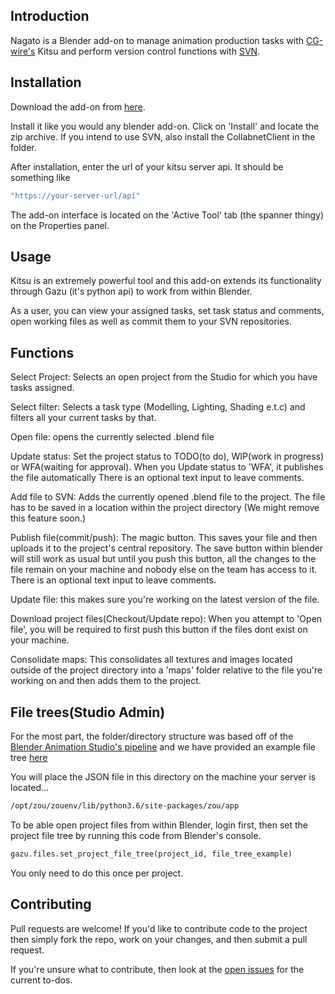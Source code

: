 ## Introduction

Nagato is a Blender add-on to manage animation production tasks with [CG-wire's](https://www.cg-wire.com/) Kitsu and perform version control functions with [SVN](https://subversion.apache.org/).

## Installation

Download the add-on from [here](https://drive.google.com/open?id=1RtmnBxgutSOtcwkHQBuVtGTUIkB6toyr).

Install it like you would any blender add-on. Click on 'Install' and locate the zip archive. If you intend to use SVN, also install the CollabnetClient in the folder. 

After installation, enter the url of your kitsu server api. It should be something like 

```bash
"https://your-server-url/api"
```

The add-on interface is located on the 'Active Tool' tab (the spanner thingy) on the Properties panel.

## Usage
Kitsu is an extremely powerful tool and this add-on extends its functionality through Gazu (it's python api) to work from within Blender.

As a user, you can view your assigned tasks, set task status and comments, open working files as well as commit them to your SVN repositories.

## Functions
Select Project: Selects an open project from the Studio for which you have tasks assigned.

Select filter: Selects a task type (Modelling, Lighting, Shading e.t.c) and filters all your current tasks by that.

Open file: opens the currently selected .blend file

Update status: Set the project status to TODO(to do), WIP(work in progress) or WFA(waiting for approval). When you Update status to 'WFA', it publishes the file automatically
There is an optional text input to leave comments.

Add file to SVN: Adds the currently opened .blend file to the project. The file has to be saved in a location within the project directory (We might remove this feature soon.)

Publish file(commit/push): The magic button. This saves your file and then uploads it to the project's central repository. The save button within blender will still work as usual but until you push this button, all the changes to the file remain on your machine and nobody else on the team has access to it.
There is an optional text input to leave comments.

Update file: this makes sure you're working on the latest version of the file.

Download project files(Checkout/Update repo): When you attempt to 'Open file', you will be required to first push this button if the files dont exist on your machine.

Consolidate maps: This consolidates all textures and images located outside of the project directory into a 'maps' folder relative to the file you're working on and then adds them to the project.

## File trees(Studio Admin)
For the most part, the folder/directory structure was based off of the [Blender Animation Studio's pipeline](https://youtu.be/aR3yNNGK_sc?t=439) and we have provided an example file tree [here](https://github.com/eaxum/nagato/blob/master/file_tree_example.json)

You will place the JSON file in this directory on the machine your server is located...

```bash
/opt/zou/zouenv/lib/python3.6/site-packages/zou/app
```
To be able open project files from within Blender, login first, then set the project file tree by running this code from Blender's console.

```python
gazu.files.set_project_file_tree(project_id, file_tree_example)
```
You only need to do this once per project.


## Contributing
Pull requests are welcome! If you'd like to contribute code to the project then simply fork the repo, work on your changes, and then submit a pull request. 

If you're unsure what to contribute, then look at the [open issues](https://github.com/eaxum/nagato/issues) for the current to-dos.
